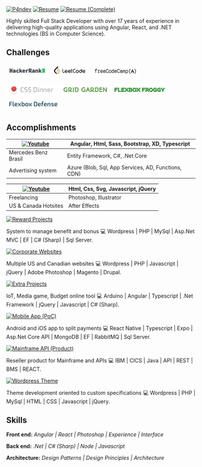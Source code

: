 [![P4ndev](https://img.shields.io/badge/Linkedin-000000.svg?style=for-the-badge&logo=Linkedin&logoColor=white)](https://www.linkedin.com/in/p4ndev)
[![Resume](https://img.shields.io/badge/Resume-000000.svg?style=for-the-badge)](https://github.com/p4ndev/p4ndev/raw/main/gustavo_jaques_resume.pdf)
[![Resume (Complete)](https://img.shields.io/badge/Resume%20(Complete)-000000.svg?style=for-the-badge)](https://github.com/p4ndev/p4ndev/raw/main/gustavo_jaques_resume_complete.pdf)

Highly skilled Full Stack Developer with over 17 years of experience in delivering high-quality applications using Angular, React, and .NET technologies (BS in Computer Science).

## Challenges

[![HackerRank](https://github.com/p4ndev/p4ndev/raw/main/challenges/hackerrank.jpg)](https://www.hackerrank.com/worldcellos)
[![LeetCode](https://github.com/p4ndev/p4ndev/raw/main/challenges/leetcode.jpg)](https://leetcode.com/p4ndev)
[![FreeCodeCamp](https://github.com/p4ndev/p4ndev/raw/main/challenges/free-code-camp-I.jpg)](https://www.freecodecamp.org/P4ndev)

[![Css - General](https://github.com/p4ndev/p4ndev/raw/main/challenges/css-dinner.jpg)](https://flukeout.github.io)
[![Css - Grid](https://github.com/p4ndev/p4ndev/raw/main/challenges/grid-garden.jpg)](https://cssgridgarden.com)
[![Css - Flexbox](https://github.com/p4ndev/p4ndev/raw/main/challenges/flexbox-froggy.jpg)](https://flexboxfroggy.com)
[![Css - Flexbox](https://github.com/p4ndev/p4ndev/raw/main/challenges/flexbox-defense.jpg)](http://www.flexboxdefense.com)

## Accomplishments

| [![Youtube](https://img.shields.io/badge/Watch%20on%20Youtube-FF0000.svg?style=for-the-badge&logo=Youtube&logoColor=white)](https://youtube.com/playlist?list=PLX10LPZ3ZpwYaQexAcBhFwHey8_7DwEcs) | Angular, Html, Sass, Bootstrap, XD, Typescript |
| - | - |
| Mercedes Benz Brasil | Entity Framework, C#, .Net Core |
| Advertising system | Azure (Blob, Sql, App Services, AD, Functions, CDN) |

| [![Youtube](https://img.shields.io/badge/Watch%20on%20Youtube-FF0000.svg?style=for-the-badge&logo=Youtube&logoColor=white)](https://youtube.com/playlist?list=PLX10LPZ3ZpwYmTfzsRjGr2r7onfxmKQoE) | Html, Css, Svg, Javascript, jQuery |
| - | - |
| Freelancing | Photoshop, Illustrator |
| US & Canada Hotsites | After Effects |








[![Reward Projects](https://img.shields.io/badge/Reward%20Projects-000000.svg?style=for-the-badge&logo=Youtube&logoColor=white)](https://youtube.com/playlist?list=PLX10LPZ3ZpwaRwYBZHSDFzUUD8FVmdOcW)

System to manage benefit and bonus 💻 Wordpress | PHP | MySql | Asp.Net MVC | EF | C# (Sharp) | Sql Server.

[![Corporate Websites](https://img.shields.io/badge/Corporate%20Websites-000000.svg?style=for-the-badge&logo=Youtube&logoColor=white)](https://youtube.com/playlist?list=PLX10LPZ3Zpwa4UQEvZxKtK9-2QpX0J22f)

Multiple US and Canadian websites 💻 Wordpress | PHP | Javascript | jQuery | Adobe Photoshop | Magento | Drupal.

[![Extra Projects](https://img.shields.io/badge/Extra%20Projects-000000.svg?style=for-the-badge&logo=Youtube&logoColor=white)](https://youtube.com/playlist?list=PLX10LPZ3Zpwb_wNg0e48fqtUYLrOXGx27)

IoT, Media game, Budget online tool 💻 Arduino | Angular | Typescript | .Net Framework | jQuery | Javascript | C# (Sharp).

[![Mobile App (PoC)](https://img.shields.io/badge/Mobile%20App%20(PoC)-000000.svg?style=for-the-badge&logo=Youtube&logoColor=white)](https://youtube.com/playlist?list=PLX10LPZ3ZpwbmwpbsSwrn_8uYlkKiVtDb)

Android and iOS app to split payments 💻 React Native | Typescript | Expo | Asp.Net Core API | MongoDB | EF | RabbitMQ | Sql Server.

[![Mainframe API (Product)](https://img.shields.io/badge/Mainframe%20API%20(Product)-000000.svg?style=for-the-badge&logo=Youtube&logoColor=white)](https://youtube.com/playlist?list=PLX10LPZ3ZpwancyWAjqUV8Y21yQQeYHmO)

Reseller product for Mainframe and APIs 💻 IBM | CICS | Java | API | REST | BMS | REACT.

[![Wordpress Theme](https://img.shields.io/badge/Wordpress%20Theme-000000.svg?style=for-the-badge&logo=Youtube&logoColor=white)](https://youtube.com/playlist?list=PLX10LPZ3ZpwYH2M1l_qHkiYdfdyv2Bi4I)

Theme development oriented to custom specifications 💻 Wordpress | PHP | MySql | HTML | CSS | Javascript | jQuery.

## Skills

**Front end:** _Angular | React | Photoshop | Experience | Interface_

**Back end:** _.Net | C# (Sharp) | Node | Javascript_

**Architecture:** _Design Patterns | Design Principles | Architecture_
